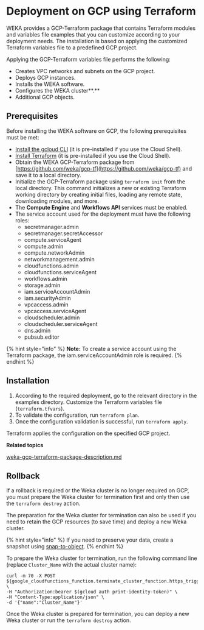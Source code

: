 # Deployment on GCP using Terraform

WEKA provides a GCP-Terraform package that contains Terraform modules and variables file examples that you can customize according to your deployment needs. The installation is based on applying the customized Terraform variables file to a predefined GCP project.&#x20;

Applying the GCP-Terraform variables file performs the following:

* Creates VPC networks and subnets on the GCP project.
* Deploys GCP instances.
* Installs the WEKA software.
* Configures the WEKA cluster**.**
* Additional GCP objects.

## Prerequisites

Before installing the WEKA software on GCP, the following prerequisites must be met:

* [Install the gcloud CLI](https://cloud.google.com/sdk/docs/install) (it is pre-installed if you use the Cloud Shell).&#x20;
* [Install Terraform](https://developer.hashicorp.com/terraform/tutorials/aws-get-started/install-cli) (it is pre-installed if you use the Cloud Shell).
* Obtain the WEKA GCP-Terraform package from [https://github.com/weka/gcp-tf](https://github.com/weka/gcp-tf) and save it to a local directory.&#x20;
* Initialize the GCP-Terraform package using `terraform init` from the local directory. This command initializes a new or existing Terraform working directory by creating initial files, loading any remote state, downloading modules, and more.
* The **Compute Engine** and **Workflows API** services must be enabled.
* The service account used for the deployment must have the following roles:
  * secretmanager.admin
  * secretmanager.secretAccessor
  * compute.serviceAgent
  * compute.admin
  * compute.networkAdmin
  * networkmanagement.admin
  * cloudfunctions.admin
  * cloudfunctions.serviceAgent
  * workflows.admin
  * storage.admin
  * iam.serviceAccountAdmin
  * iam.securityAdmin
  * vpcaccess.admin
  * vpcaccess.serviceAgent
  * cloudscheduler.admin
  * cloudscheduler.serviceAgent
  * dns.admin
  * pubsub.editor

{% hint style="info" %}
**Note:** To create a service account using the Terraform package, the iam.serviceAccountAdmin role is required.
{% endhint %}

## **Installation**

1. According to the required deployment, go to the relevant directory in the examples directory.  Customize the Terraform variables file (`terraform.tfvars`).
2. To validate the configuration, run `terraform plan`.
3. Once the configuration validation is successful, run `terraform apply`.&#x20;

Terraform applies the configuration on the specified GCP project.



**Related topics**

[weka-gcp-terraform-package-description.md](weka-gcp-terraform-package-description.md "mention")



## Rollback

If a rollback is required or the Weka cluster is no longer required on GCP, you must prepare the Weka cluster for termination first and only then use the `terraform destroy` action.

The preparation for the Weka cluster for termination can also be used if you need to retain the GCP resources (to save time) and deploy a new Weka cluster. &#x20;

{% hint style="info" %}
If you need to preserve your data, create a snapshot using [snap-to-object](../../fs/snap-to-obj/).
{% endhint %}

To prepare the Weka cluster for termination, run the following command line (replace `Cluster_Name` with the actual cluster name):

```
curl -m 70 -X POST ${google_cloudfunctions_function.terminate_cluster_function.https_trigger_url} \
-H "Authorization:bearer $(gcloud auth print-identity-token)" \
-H "Content-Type:application/json" \
-d '{"name":"Cluster_Name"}'
```

Once the Weka cluster is prepared for termination, you can deploy a new Weka cluster or run the `terraform destroy` action.
